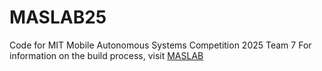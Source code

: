 # MASLAB25
Code for MIT Mobile Autonomous Systems Competition 2025
Team 7
For information on the build process, visit [MASLAB](https://maslab.mit.edu:444/2025/wiki/team07)
